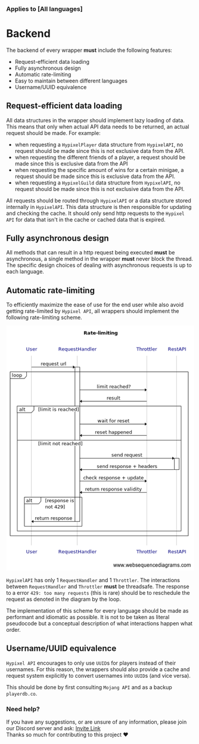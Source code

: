### Applies to [All languages]

# Backend
The backend of every wrapper **must** include the following features:
- Request-efficient data loading
- Fully asynchronous design
- Automatic rate-limiting
- Easy to maintain between different languages
- Username/UUID equivalence

Request-efficient data loading
--
All data structures in the wrapper should implement lazy loading of data.
This means that only when actual API data needs to be returned, an actual request should be made.
For example:
- when requesting a `HypixelPlayer` data structure from `HypixelAPI`, no request should be made since this is not exclusive data from the API.
- when requesting the different friends of a player, a request should be made since this is exclusive data from the API
- when requesting the specific amount of wins for a certain minigae, a request should be made since this is exclusive data from the API.
- when requesting a `HypixelGuild` data structure from `HypixelAPI`, no request should be made since this is not exclusive data from the API.

All requests should be routed through `HypixelAPI` or a data structure stored internally in `HypixelAPI`.
This data structure is then responsible for updating and checking the cache.
It should only send http requests to the `Hypixel API` for data that isn't in the cache or cached data that is expired.

Fully asynchronous design
--
All methods that can result in a http request being executed **must** be asynchronous, a single method in the wrapper **must** never block the thread.
The specific design choices of dealing with asynchronous requests is up to each language.

Automatic rate-limiting
--
To efficiently maximize the ease of use for the end user while also avoid getting rate-limited by `Hypixel API`,
all wrappers should implement the following rate-limiting scheme.

![rate-limiting scheme](.images/ratelimiting.png) 

`HypixelAPI` has only 1 `RequestHandler` and 1 `Throttler`. The interactions between `RequestHandler` and `Throttler` **must** be threadsafe.
The response to a error `429: too many requests` (this is rare) should be to reschedule the request as denoted in the diagram by the loop.

The implementation of this scheme for every language should be made as performant and idiomatic as possible.
It is not to be taken as literal pseudocode but a conceptual description of what interactions happen what order.

Username/UUID equivalence
--
`Hypixel API` encourages to only use `UUID`s for players instead of their usernames. For this reason, the wrappers should also provide a cache and request system explicitly to convert usernames into `UUID`s (and vice versa).

This should be done by first consulting `Mojang API` and as a backup `playerdb.co`.

### Need help?
If you have any suggestions, or are unsure of any information, please join our Discord server and ask: [Invite Link](https://discord.com/invite/NkRQHemWtJ)<br>
Thanks so much for contributing to this project ❤️

